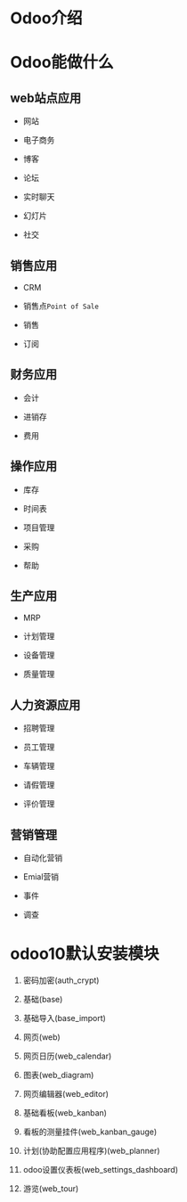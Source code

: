 # Odoo介绍

# Odoo能做什么

## web站点应用

* 网站

* 电子商务

* 博客

* 论坛

* 实时聊天

* 幻灯片

* 社交

## 销售应用

* CRM

* 销售点`Point of Sale`

* 销售

* 订阅

## 财务应用

* 会计

* 进销存

* 费用

## 操作应用

* 库存

* 时间表

* 项目管理

* 采购

* 帮助

## 生产应用

* MRP

* 计划管理

* 设备管理

* 质量管理

## 人力资源应用

* 招聘管理

* 员工管理

* 车辆管理

* 请假管理

* 评价管理

## 营销管理

* 自动化营销

* Emial营销

* 事件

* 调查

# odoo10默认安装模块

1. 密码加密\(auth\_crypt\)

2. 基础\(base\)

3. 基础导入\(base\_import\)

4. 网页\(web\)

5. 网页日历\(web\_calendar\)

6. 图表\(web\_diagram\)

7. 网页编辑器\(web\_editor\)

8. 基础看板\(web\_kanban\)

9. 看板的测量挂件\(web\_kanban\_gauge\)

10. 计划\(协助配置应用程序\)\(web\_planner\)

11. odoo设置仪表板\(web\_settings\_dashboard\)

12. 游览\(web\_tour\)



